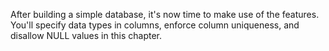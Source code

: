 After building a simple database, it's now time to make use of the features. You'll specify data types in columns, enforce column uniqueness, and disallow NULL values in this chapter. 